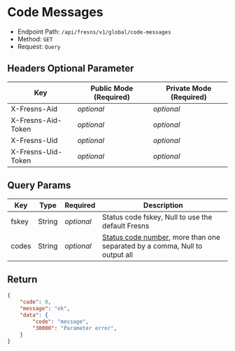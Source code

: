 # Code Messages

- Endpoint Path: `/api/fresns/v1/global/code-messages`
- Method: `GET`
- Request: `Query`

## Headers Optional Parameter

| Key | Public Mode (Required) | Private Mode (Required) |
| --- | --- | --- |
| X-Fresns-Aid | *optional* | *optional* |
| X-Fresns-Aid-Token | *optional* | *optional* |
| X-Fresns-Uid | *optional* | *optional* |
| X-Fresns-Uid-Token | *optional* | *optional* |

## Query Params

| Key | Type | Required | Description |
| --- | --- | --- | --- |
| fskey | String | *optional* | Status code fskey, Null to use the default Fresns |
| codes | String | *optional* | [Status code number](../../reference/error-codes.md), more than one separated by a comma, Null to output all |

## Return

```json
{
    "code": 0,
    "message": "ok",
    "data": {
        "code": "message",
        "30000": "Parameter error",
    }
}
```
